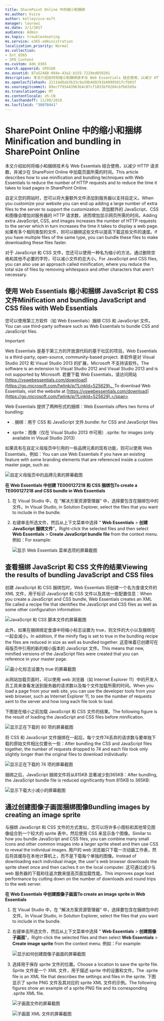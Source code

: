```yaml
---
title: SharePoint Online 中的缩小和捆绑
ms.author: kvice
author: kelleyvice-msft
manager: laurawi
ms.date: 3/1/2017
audience: Admin
ms.topic: troubleshooting
ms.service: o365-administration
localization_priority: Normal
ms.collection:
- Ent_O365
- SPO_Content
ms.custom: Adm_O365
search.appverid: SPO160
ms.assetid: 87a52468-994e-43a2-b155-7229ed659291
description: 本文介绍如何将缩小和捆绑技术与 Web Essentials 结合使用，以减少 HTTP 请求数，并减少在 SharePoint Online 中加载页面所需的时间。
ms.openlocfilehash: 22114d8ab3b33c9a39b4d9291b4099501fcfb93f
ms.sourcegitcommit: 89ecf793443963b4c87cf1033bf0284cbfb83d9a
ms.translationtype: MT
ms.contentlocale: zh-CN
ms.lasthandoff: 11/09/2019
ms.locfileid: "38078441"
---
```

# <a name="minification-and-bundling-in-sharepoint-online"></a><span data-ttu-id="961ef-103">SharePoint Online 中的缩小和捆绑</span><span class="sxs-lookup"><span data-stu-id="961ef-103">Minification and bundling in SharePoint Online</span></span>

<span data-ttu-id="961ef-104">本文介绍如何将缩小和捆绑技术与 Web Essentials 结合使用，以减少 HTTP 请求数，并减少在 SharePoint Online 中加载页面所需的时间。</span><span class="sxs-lookup"><span data-stu-id="961ef-104">This article describes how to use minification and bundling techniques with Web Essentials to reduce the number of HTTP requests and to reduce the time it takes to load pages in SharePoint Online.</span></span>
  
<span data-ttu-id="961ef-105">自定义您的网站时，您可以将大量额外文件添加到服务器以支持自定义。</span><span class="sxs-lookup"><span data-stu-id="961ef-105">When you customize your website you can end up adding a large number of extra files to the server to support the customization.</span></span> <span data-ttu-id="961ef-106">添加额外的 JavaScript、CSS 和图像会增加对服务器的 HTTP 请求数，进而增加显示网页所需的时间。</span><span class="sxs-lookup"><span data-stu-id="961ef-106">Adding extra JavaScript, CSS, and images increases the number of HTTP requests to the server which in turn increases the time it takes to display a web page.</span></span> <span data-ttu-id="961ef-107">如果有多个相同类型的文件，则可以捆绑这些文件以提高下载这些文件的速度。</span><span class="sxs-lookup"><span data-stu-id="961ef-107">If you have multiple files of the same type, you can bundle these files to make downloading these files faster.</span></span>
  
<span data-ttu-id="961ef-108">对于 JavaScript 和 CSS 文件，您还可以使用一种名为缩小的方法，通过删除空格和其他不必要的字符，可以减小文件的总大小。</span><span class="sxs-lookup"><span data-stu-id="961ef-108">For JavaScript and CSS files, you can also use an approach called minification, where you reduce the total size of files by removing whitespace and other characters that aren't necessary.</span></span>
  
## <a name="minification-and-bundling-javascript-and-css-files-with-web-essentials"></a><span data-ttu-id="961ef-109">使用 Web Essentials 缩小和捆绑 JavaScript 和 CSS 文件</span><span class="sxs-lookup"><span data-stu-id="961ef-109">Minification and bundling JavaScript and CSS files with Web Essentials</span></span>

<span data-ttu-id="961ef-110">您可以使用第三方软件（如 Web Essentials）捆绑 CSS 和 JavaScript 文件。</span><span class="sxs-lookup"><span data-stu-id="961ef-110">You can use third-party software such as Web Essentials to bundle CSS and JavaScript files.</span></span>
  
> [!IMPORTANT]
> <span data-ttu-id="961ef-111">Web Essentials 是基于第三方的开放源代码的基于社区的项目。</span><span class="sxs-lookup"><span data-stu-id="961ef-111">Web Essentials is a third-party, open-source, community-based project.</span></span> <span data-ttu-id="961ef-112">本软件是对 Visual Studio 2012 和 Visual Studio 2013 的扩展，Microsoft 不支持该软件。</span><span class="sxs-lookup"><span data-stu-id="961ef-112">The software is an extension to Visual Studio 2012 and Visual Studio 2013 and is not supported by Microsoft.</span></span> <span data-ttu-id="961ef-113">若要下载 Web Essentials，请访问网站[https://vswebessentials.com/download](https://go.microsoft.com/fwlink/p/?LinkId=525629)。</span><span class="sxs-lookup"><span data-stu-id="961ef-113">To download Web Essentials, visit the website at [https://vswebessentials.com/download](https://go.microsoft.com/fwlink/p/?LinkId=525629).</span></span> 
  
<span data-ttu-id="961ef-114">Web Essentials 提供了两种形式的捆绑：</span><span class="sxs-lookup"><span data-stu-id="961ef-114">Web Essentials offers two forms of bundling:</span></span>
  
- <span data-ttu-id="961ef-115">. 捆绑：用于 CSS 和 JavaScript 文件</span><span class="sxs-lookup"><span data-stu-id="961ef-115">.bundle: for CSS and JavaScript files</span></span>
    
- <span data-ttu-id="961ef-116">sprite：图像（仅在 Visual Studio 2013 中可用）</span><span class="sxs-lookup"><span data-stu-id="961ef-116">.sprite: for images (only available in Visual Studio 2013)</span></span>
    
<span data-ttu-id="961ef-117">如果具有在自定义母版页中引用的一些品牌元素的现有功能，则可以使用 Web Essentials，例如：</span><span class="sxs-lookup"><span data-stu-id="961ef-117">You can use Web Essentials if you have an existing feature with some branding elements that are referenced inside a custom master page, such as:</span></span>
  
![自定义母版页中的品牌元素的屏幕截图](media/3a6eba36-973d-482b-8556-a9394b8ba19f.png)
  
 <span data-ttu-id="961ef-119">**在 Web Essentials 中创建 TE000127218 和 CSS 捆绑包**</span><span class="sxs-lookup"><span data-stu-id="961ef-119">**To create a TE000127218 and CSS bundle in Web Essentials**</span></span>
  
1. <span data-ttu-id="961ef-120">在 Visual Studio 中，在 "解决方案资源管理器" 中，选择要包含在捆绑包中的文件。</span><span class="sxs-lookup"><span data-stu-id="961ef-120">In Visual Studio, in Solution Explorer, select the files that you want to include in the bundle.</span></span>
    
2. <span data-ttu-id="961ef-121">右键单击所选文件，然后从上下文菜单中选择 " **Web Essentials** \> **创建 JavaScript 捆绑文件**"。</span><span class="sxs-lookup"><span data-stu-id="961ef-121">Right-click the selected files and then select **Web Essentials** \> **Create JavaScript bundle file** from the context menu.</span></span> <span data-ttu-id="961ef-122">例如：</span><span class="sxs-lookup"><span data-stu-id="961ef-122">For example:</span></span> 
    
    ![显示 Web Essentials 菜单选项的屏幕截图](media/41aac84c-4538-4f78-b454-46e651f868a3.png)
  
## <a name="viewing-the-results-of-bundling-javascript-and-css-files"></a><span data-ttu-id="961ef-124">查看捆绑 JavaScript 和 CSS 文件的结果</span><span class="sxs-lookup"><span data-stu-id="961ef-124">Viewing the results of bundling JavaScript and CSS files</span></span>

<span data-ttu-id="961ef-125">创建 JavaScript 和 CSS 捆绑包时，Web Essentials 将创建一个名为食谱文件的 XML 文件，用于标识 JavaScript 和 CSS 文件以及其他一些配置信息：</span><span class="sxs-lookup"><span data-stu-id="961ef-125">When you create a JavaScript and CSS bundle, Web Essentials creates an XML file called a recipe file that identifies the JavaScript and CSS files as well as some other configuration information:</span></span> 
  
![JavaScript 和 CSS 脚本文件的屏幕截图](media/7ba891f8-52d8-467b-a0f6-b062dd1137a4.png)
  
<span data-ttu-id="961ef-127">此外，如果在捆绑绑定食谱中将缩小标志设置为 true，则文件的大小以及捆绑在一起会减小。</span><span class="sxs-lookup"><span data-stu-id="961ef-127">In addition, if the minify flag is set to true in the bundling recipe the files are reduced in size as well as bundled together.</span></span> <span data-ttu-id="961ef-128">这意味着已创建可在母版页中引用的新的缩小版本的 JavaScript 文件。</span><span class="sxs-lookup"><span data-stu-id="961ef-128">This means that new, minified versions of the JavaScript files were created that you can reference in your master page.</span></span>
  
![最小化标志设置为 true 的屏幕截图](media/50523af2-6412-4117-ac3d-5bd26f6d562e.png)
  
<span data-ttu-id="961ef-130">从网站加载页面时，可以使用 web 浏览器（如 Internet Explorer 11）中的开发人员工具来查看发送到服务器的请求数以及每个文件加载所需的时间。</span><span class="sxs-lookup"><span data-stu-id="961ef-130">When you load a page from your web site, you can use the developer tools from your web browser, such as Internet Explorer 11, to see the number of requests sent to the server and how long each file took to load.</span></span>
  
<span data-ttu-id="961ef-131">下图是在缩小之前加载 JavaScript 和 CSS 文件的结果。</span><span class="sxs-lookup"><span data-stu-id="961ef-131">The following figure is the result of loading the JavaScript and CSS files before minification.</span></span>
  
![显示正在下载的 80 项的屏幕截图](media/e2df3912-1923-46e6-8cf2-3015a31554e1.png)
  
<span data-ttu-id="961ef-133">将 CSS 和 JavaScript 文件捆绑在一起后，每个文件74丢弃的请求数与要单独下载的原始文件相比仅要长一些：</span><span class="sxs-lookup"><span data-stu-id="961ef-133">After bundling the CSS and JavaScript files together, the number of requests dropped to 74 and each file took only slightly longer than the original files to download individually:</span></span>
  
![显示正在下载的 74 项的屏幕截图](media/686c4387-70e8-4a74-9d45-059f33a91184.png)
  
<span data-ttu-id="961ef-135">捆绑之后，JavaScript 捆绑文件将从815KB 显著减少到365KB：</span><span class="sxs-lookup"><span data-stu-id="961ef-135">After bundling, the JavaScript bundle file is reduced significantly from 815KB to 365KB:</span></span>
  
![显示下载大小减小的屏幕截图](media/5e7dbd98-faff-4f68-b320-108fb252e395.png)
  
## <a name="bundling-images-by-creating-an-image-sprite"></a><span data-ttu-id="961ef-137">通过创建图像子画面捆绑图像</span><span class="sxs-lookup"><span data-stu-id="961ef-137">Bundling images by creating an image sprite</span></span>

<span data-ttu-id="961ef-138">与捆绑 JavaScript 和 CSS 文件的方式类似，您可以将许多小图标和其他常见图像组合到一个较大的 sprite 表中，然后使用 CSS 来显示各个图像。</span><span class="sxs-lookup"><span data-stu-id="961ef-138">Similar to how you bundle JavaScript and CSS files, you can combine many small icons and other common images into a larger sprite sheet and then use CSS to reveal the individual images.</span></span> <span data-ttu-id="961ef-139">用户的 web 浏览器只下载一次动画工作表，然后将其缓存在本地计算机上，而不是下载每个单独的图像。</span><span class="sxs-lookup"><span data-stu-id="961ef-139">Instead of downloading each individual image, the user's web browser downloads the sprite sheet once and then caches it on the local computer.</span></span> <span data-ttu-id="961ef-140">这可通过减少与 web 服务器的下载和往返次数来提高页面加载性能。</span><span class="sxs-lookup"><span data-stu-id="961ef-140">This improves page load performance by cutting down on the number of downloads and round trips to the web server.</span></span>
  
 <span data-ttu-id="961ef-141">**在 Web Essentials 中创建图像子画面**</span><span class="sxs-lookup"><span data-stu-id="961ef-141">**To create an image sprite in Web Essentials**</span></span>
  
1. <span data-ttu-id="961ef-142">在 Visual Studio 中，在 "解决方案资源管理器" 中，选择要包含在捆绑包中的文件。</span><span class="sxs-lookup"><span data-stu-id="961ef-142">In Visual Studio, in Solution Explorer, select the files that you want to include in the bundle.</span></span>
    
2. <span data-ttu-id="961ef-143">右键单击所选文件，然后从上下文菜单中选择 " **Web Essentials** \> **创建图像子画面**"。</span><span class="sxs-lookup"><span data-stu-id="961ef-143">Right-click the selected files and then select **Web Essentials** \> **Create image sprite** from the context menu.</span></span> <span data-ttu-id="961ef-144">例如：</span><span class="sxs-lookup"><span data-stu-id="961ef-144">For example:</span></span> 
    
    ![显示如何创建图像子画面的屏幕截图](media/de0fe741-4ef7-4e3b-bafa-ef9f4822dac6.png)
  
3. <span data-ttu-id="961ef-146">选择用于保存 sprite 文件的位置。</span><span class="sxs-lookup"><span data-stu-id="961ef-146">Choose a location to save the sprite file.</span></span> <span data-ttu-id="961ef-147">Sprite 文件是一个 XML 文件，用于描述 sprite 中的设置和文件。</span><span class="sxs-lookup"><span data-stu-id="961ef-147">The .sprite file is an XML file that describes the settings and files in the sprite.</span></span> <span data-ttu-id="961ef-148">下图显示了 sprite PNG 文件及其对应的 sprite XML 文件的示例。</span><span class="sxs-lookup"><span data-stu-id="961ef-148">The following figures show an example of a sprite PNG file and its corresponding .sprite XML file.</span></span>
    
    ![子画面文件的屏幕截图](media/0876bb2a-d1b9-4169-8e95-9c290d628d90.png)
  
    ![子画面 XML 文件的屏幕截图](media/d1f94776-280d-4d56-abb5-384f145d9989.png)
  


